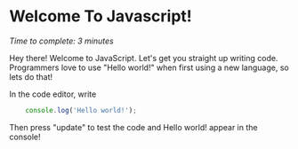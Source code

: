 # Welcome To Javascript!
_Time to complete: 3 minutes_

Hey there! Welcome to JavaScript. Let's get you straight up writing code. Programmers love to use "Hello world!" when first using a new language, so lets do that!

In the code editor, write

```javascript
    console.log('Hello world!');
```

Then press "update" to test the code and Hello world! appear in the console!
